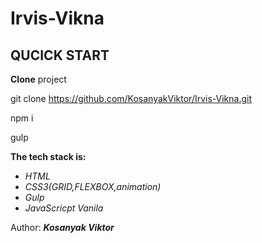 Irvis-Vikna
================================================================================

QUCICK START 
--------------------------------------------------------------------------------
**Clone** project 

git clone https://github.com/KosanyakViktor/Irvis-Vikna.git

npm i 

gulp

**The tech stack is:**
* *HTML*
* *CSS3(GRID,FLEXBOX,animation)*
* *Gulp*
* *JavaScricpt Vanila* 

Author: ***Kosanyak Viktor***
